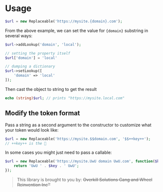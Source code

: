 # Usage
```php
$url = new Replaceable('https://mysite.{domain}.com');
```
From the above example, we can set the value for `{domain}` substring in several ways:
```php
$url->addLookup('domain', 'local');

// setting the property itself
$url['domain'] = 'local'

// dumping a dictionary
$url->setLookup([
    'domain' => 'local'
]);
```
Then cast the object to string to get the result
```php
echo (string)$url; // prints "https://mysite.local.com"
```

## Modify the token format
Pass a string as a second argument to the constructor to customize what your token would look like:
```php
$url = new Replaceable('https://mysite.$$domain.com', '$$++key++');
// ++key++ is the 🔑
```
In some cases you might just need to pass a callable:
```php
$url = new Replaceable('https://mysite.UwU domain UwU.com', function($key) {
    return 'UwU ' . $key . ' UwU';
});
```

> This library is brought to you by: ~~Overkill Solutions Gang and Wheel Reinvention Inc™~~